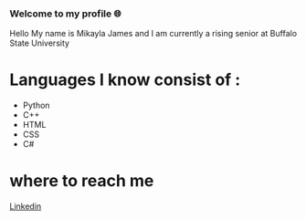### Welcome to my profile 🌐
Hello My name is Mikayla James and  I am  currently a rising senior at Buffalo State University
# Languages I know consist of :
+ Python
+ C++
+ HTML
+ CSS
+ C#

# where to reach me 
[Linkedin](https://www.linkedin.com/in/mikayla-james-70b832271/)
